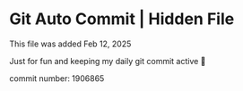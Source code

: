 # Git Auto Commit | Hidden File

This file was added Feb 12, 2025

Just for fun and keeping my daily git commit active 🤪

commit number: 1906865
